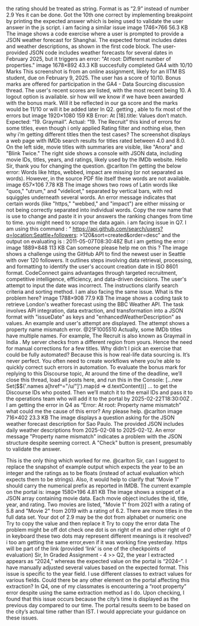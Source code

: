 the rating should be treated as string. Format is as “2.9” instead of number 2.9
Yes it can be done. Got the 10th one correct by implementing breakpoint by printing the expected answer which is being used to validate the user answer in the js script.
i am facing a similar issue image 1746×766 56.3 KB
The image shows a code exercise where a user is prompted to provide a JSON weather forecast for Shanghai. The expected format includes dates and weather descriptions, as shown in the first code block. The user-provided JSON code includes weather forecasts for several dates in February 2025, but it triggers an error: "At root: Different number of properties."
image 1678×892 43.3 KB succesfully completed GA4 with 10/10 Marks
This screenshot is from an online assignment, likely for an IITM BS student, due on February 9, 2025. The user has a score of 10/10. Bonus marks are offered for participation in the GA4 - Data Sourcing discussion thread. The user's recent scores are listed, with the most recent being 10. A logout option is available.
sir how will we know if we have been awarded with the bonus mark. Will it be reflected in our ga score and the marks would be 11/10 or will it be added later
In Q2. getting , able to fix most of the errors but image 1920×1080 159 KB Error: At [18].title: Values don’t match. Expected: “19. Graymail”. Actual: “19. The Recruit” this kind of errors for some titles, even though i only applied Rating filter and nothing else, then why i’m getting different titles then the test cases?
The screenshot displays a web page with IMDb search results for titles rated between 4.0 and 8.0. On the left side, movie titles with summaries are visible, like "Anora" and "Blink Twice." The right side shows a console with JSON data, including movie IDs, titles, years, and ratings, likely used by the IMDb website.
Hello Sir, thank you for changing the question. @carlton I’m getting the below error: Words like https, webbed, impact are missing (or not separated as words). However, in the source PDF file itself these words are not available. image 657×106 7.78 KB
The image shows two rows of Latin words like "quos," "utrum," and "videlicet," separated by vertical bars, with red squiggles underneath several words. An error message indicates that certain words (like "https," "webbed," and "impact") are either missing or not being correctly separated into individual words.
Copy the row name that is use to change and paste it in your answers
the ranking changes from time to time. you might need to scrape the data again.
i am facing issue in Q7. I am using this command : “ https://api.github.com/search/users?q=location:Seattle+followers: >120&sort=created&order=desc” and the output on evaluating is : 2011-05-07T08:30:48Z But i am getting the error : image 1889×848 113 KB Can someone please help me on this ?
The image shows a challenge using the GitHub API to find the newest user in Seattle with over 120 followers. It outlines steps involving data retrieval, processing, and formatting to identify the user's account creation date in ISO 8601 format. CodeConnect gains advantages through targeted recruitment, competitive intelligence, efficiency, and data-driven decisions. The user's attempt to input the date was incorrect. The instructions clarify search criteria and sorting method.
I am also facing the same issue. What is the problem here? image 1788×908 77.9 KB
The image shows a coding task to retrieve London's weather forecast using the BBC Weather API. The task involves API integration, data extraction, and transformation into a JSON format with "issueDate" as keys and "enhancedWeatherDescription" as values. An example and user's attempt are displayed. The attempt shows a property name mismatch error.
@21F1005510 Actually, some IMDb titles have multiple names. For example, The Recruit is also known as Graymail in India . My server checks from a different region from yours. Hence the need for manual corrections for a few titles. Why didn’t I pick an exercise that could be fully automated? Because this is how real-life data sourcing is. It’s never perfect. You often need to create workflows where you’re able to quickly correct such errors in automation.
To evaluate the bonus mark for replying to this Discourse topic, At around the time of the deadline, we’ll close this thread, load all posts here, and run this in the Console: [...new Set($$('.names a[href^="/u/"]').map(d => d.textContent))] … to get the Discourse IDs who posted. Then we’ll match it to the email IDs and pass it to the operations team who will add it to the portal by 2025-02-22T18:30:00Z .
I am getting the error in Q4 as “Error: At root: Property name mismatch” what could me the cause of this error? Any please help. @carlton image 716×402 23.3 KB
The image displays a question asking for the JSON weather forecast description for Sao Paulo. The provided JSON includes daily weather descriptions from 2025-02-08 to 2025-02-12.  An error message "Property name mismatch" indicates a problem with the JSON structure despite seeming correct. A "Check" button is present, presumably to validate the answer.

This is the only thing which worked for me. @carlton Sir, can I suggest to replace the snapshot of example output which expects the year to be an integer and the ratings as to be floats (instead of actual evaluation which expects them to be strings). Also, it would help to clarify that “Movie 1” should carry the numerical prefix as reported in IMDB.  The current example on the portal is: image 1580×196 4.81 KB
The image shows a snippet of a JSON array containing movie data. Each movie object includes the id, title, year, and rating. Two movies are listed, "Movie 1" from 2021 with a rating of 5.8 and "Movie 2" from 2019 with a rating of 6.2. There are more titles in the full data set.
Your dot of 2.9 may be the dot from alphabet or numeric one Try to copy the value and then replace it
Try to copy the error data The problem might be off dot check one dot is on right of m and other right of 0 in keyboard these two dots may represent different meanings
is it resolved? i too am getting the same error,even if it was working fine yesterday.
https will be part of the link (provided ‘link’ is one of the checkpoints of evaluation)
Sir, In Graded Assignment - 4 >> Q2, the year I extracted appears as “2024,” whereas the expected value on the portal is “2024–”. I have manually adjusted several values based on the expected format. This issue is specific to the year field. I use different classes to extract values for various fields. Could there be any other element on the portal affecting this extraction? In Q4, one of my classmates is encountering a “root property” error despite using the same extraction method as I do. Upon checking, I found that this issue occurs because the city’s time is displayed as the previous day compared to our time. The portal results seem to be based on the city’s actual time rather than IST. I would appreciate your guidance on these issues.
